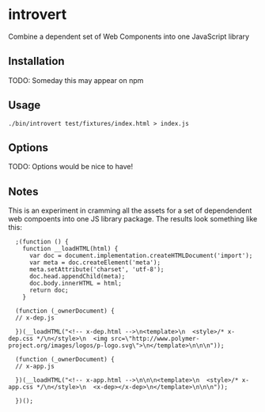 # introvert

Combine a dependent set of Web Components into one JavaScript library

## Installation

TODO: Someday this may appear on npm

## Usage

    ./bin/introvert test/fixtures/index.html > index.js

## Options

TODO: Options would be nice to have!

## Notes

This is an experiment in cramming all the assets for a set of dependendent web
compoents into one JS library package. The results look something like this:
```
  ;(function () {
    function __loadHTML(html) {
      var doc = document.implementation.createHTMLDocument('import');
      var meta = doc.createElement('meta');
      meta.setAttribute('charset', 'utf-8');
      doc.head.appendChild(meta);
      doc.body.innerHTML = html;
      return doc;
    }

  (function (_ownerDocument) {
  // x-dep.js

  })(__loadHTML("<!-- x-dep.html -->\n<template>\n  <style>/* x-dep.css */\n</style>\n  <img src=\"http://www.polymer-project.org/images/logos/p-logo.svg\">\n</template>\n\n\n"));

  (function (_ownerDocument) {
  // x-app.js

  })(__loadHTML("<!-- x-app.html -->\n\n\n<template>\n  <style>/* x-app.css */\n</style>\n  <x-dep></x-dep>\n</template>\n\n\n"));

  })();
```

